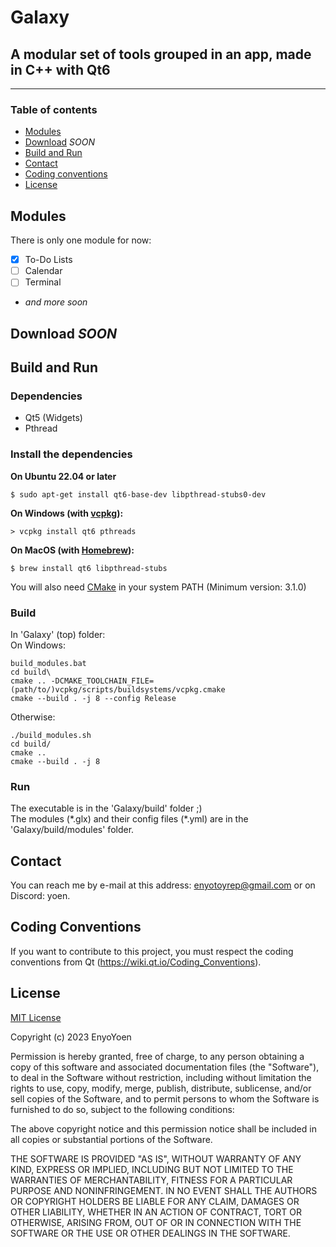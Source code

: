 # Galaxy
## A modular set of tools grouped in an app, made in C++ with Qt6
---
### Table of contents
 - [Modules](#modules)
 - [Download](#download) *SOON*
 - [Build and Run](#build-and-run)
 - [Contact](#contact)
 - [Coding conventions](#coding-conventions)
 - [License](#license)

## Modules
There is only one module for now:  
 - [x] To-Do Lists
 - [ ] Calendar
 - [ ] Terminal
 - *and more soon*

## Download *SOON*

## Build and Run
### Dependencies
- Qt5 (Widgets)
- Pthread

### Install the dependencies
**On Ubuntu 22.04 or later**
```shell
$ sudo apt-get install qt6-base-dev libpthread-stubs0-dev
```

**On Windows (with [vcpkg](https://github.com/microsoft/vcpkg/#quick-start-windows)):**
```shell
> vcpkg install qt6 pthreads
```

**On MacOS (with [Homebrew](https://brew.sh/index)):**
```shell
$ brew install qt6 libpthread-stubs
```

You will also need [CMake](https://cmake.org/download/) in your system PATH (Minimum version: 3.1.0)
### Build
In 'Galaxy' (top) folder:  
On Windows:  
```shell
build_modules.bat
cd build\
cmake .. -DCMAKE_TOOLCHAIN_FILE=(path/to/)vcpkg/scripts/buildsystems/vcpkg.cmake
cmake --build . -j 8 --config Release
```
Otherwise:
```shell
./build_modules.sh
cd build/
cmake .. 
cmake --build . -j 8
```
### Run
The executable is in the 'Galaxy/build' folder ;)  
The modules (\*.glx) and their config files (\*.yml) are in the 'Galaxy/build/modules' folder. 
## Contact
You can reach me by e-mail at this address: enyotoyrep@gmail.com or on Discord: yoen.
## Coding Conventions
If you want to contribute to this project, you must respect the coding conventions from Qt (https://wiki.qt.io/Coding_Conventions).
## License
[MIT License](https://en.wikipedia.org/wiki/MIT_License)

Copyright (c) 2023 EnyoYoen

Permission is hereby granted, free of charge, to any person obtaining a copy
of this software and associated documentation files (the "Software"), to deal
in the Software without restriction, including without limitation the rights
to use, copy, modify, merge, publish, distribute, sublicense, and/or sell
copies of the Software, and to permit persons to whom the Software is
furnished to do so, subject to the following conditions:

The above copyright notice and this permission notice shall be included in all
copies or substantial portions of the Software.

THE SOFTWARE IS PROVIDED "AS IS", WITHOUT WARRANTY OF ANY KIND, EXPRESS OR
IMPLIED, INCLUDING BUT NOT LIMITED TO THE WARRANTIES OF MERCHANTABILITY,
FITNESS FOR A PARTICULAR PURPOSE AND NONINFRINGEMENT. IN NO EVENT SHALL THE
AUTHORS OR COPYRIGHT HOLDERS BE LIABLE FOR ANY CLAIM, DAMAGES OR OTHER
LIABILITY, WHETHER IN AN ACTION OF CONTRACT, TORT OR OTHERWISE, ARISING FROM,
OUT OF OR IN CONNECTION WITH THE SOFTWARE OR THE USE OR OTHER DEALINGS IN THE
SOFTWARE.